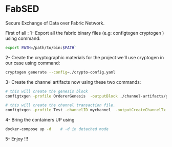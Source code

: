 # FabSED
Secure Exchange of Data over Fabric Network.

First of all :
1- Export all the fabric binary files (e.g: configtxgen cryptogen ) using command:
```bash 
export PATH=/path/to/bin:$PATH`
```

2- Create the cryptographic materials for the project we'll use cryptogen in our case
  using command: 
```bash
cryptogen generate --config=./crypto-config.yaml
```
  
3- Create the channel artifacts now using these two commands:
```bash
# this will create the genesis block
configtxgen -profile OrdererGenesis  -outputBlock ./channel-artifacts/genesis.block -channelID mychannel -asOrg Org1MSP -asOrg Org2MSP    

# this will create the channel transaction file.
configtxgen -profile Test -channelID mychannel  -outputCreateChannelTx ./channel-artifacts/mychannel.tx
```

4- Bring the containers UP using 
```bash
docker-compose up -d    # -d in detached mode
```
5- Enjoy !!!
